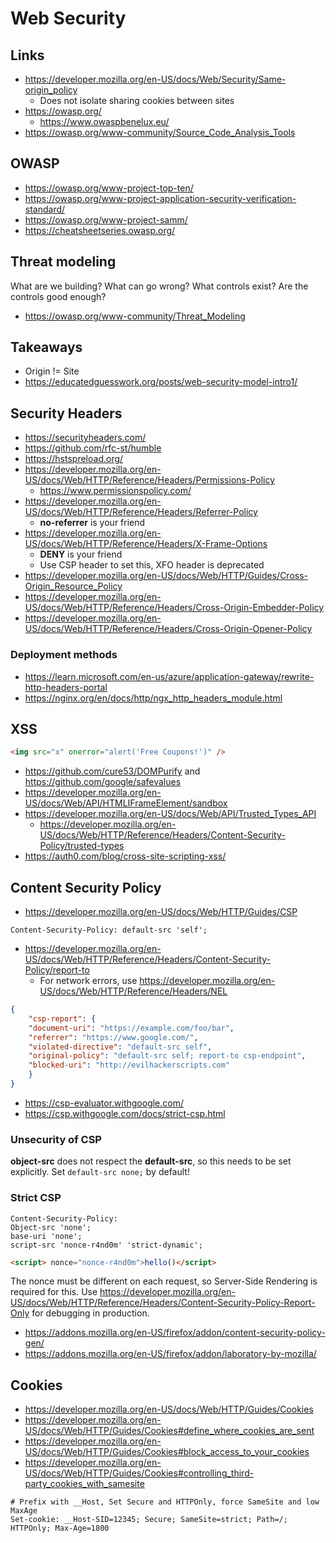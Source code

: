 # Web Security

## Links

- <https://developer.mozilla.org/en-US/docs/Web/Security/Same-origin_policy>
  - Does not isolate sharing cookies between sites
- <https://owasp.org/>
  - <https://www.owaspbenelux.eu/>
- <https://owasp.org/www-community/Source_Code_Analysis_Tools>

## OWASP

- <https://owasp.org/www-project-top-ten/>
- <https://owasp.org/www-project-application-security-verification-standard/>
- <https://owasp.org/www-project-samm/>
- <https://cheatsheetseries.owasp.org/>

## Threat modeling

What are we building? What can go wrong? What controls exist? Are the controls good enough?

- <https://owasp.org/www-community/Threat_Modeling>

## Takeaways

- Origin != Site
- <https://educatedguesswork.org/posts/web-security-model-intro1/>

## Security Headers

- <https://securityheaders.com/>
- <https://github.com/rfc-st/humble>
- <https://hstspreload.org/>
- <https://developer.mozilla.org/en-US/docs/Web/HTTP/Reference/Headers/Permissions-Policy>
  - <https://www.permissionspolicy.com/>
- <https://developer.mozilla.org/en-US/docs/Web/HTTP/Reference/Headers/Referrer-Policy>
  - **no-referrer** is your friend
- <https://developer.mozilla.org/en-US/docs/Web/HTTP/Reference/Headers/X-Frame-Options>
  - **DENY**  is your friend
  - Use CSP header to set this, XFO header is deprecated
- <https://developer.mozilla.org/en-US/docs/Web/HTTP/Guides/Cross-Origin_Resource_Policy>
- <https://developer.mozilla.org/en-US/docs/Web/HTTP/Reference/Headers/Cross-Origin-Embedder-Policy>
- <https://developer.mozilla.org/en-US/docs/Web/HTTP/Reference/Headers/Cross-Origin-Opener-Policy>

### Deployment methods

- <https://learn.microsoft.com/en-us/azure/application-gateway/rewrite-http-headers-portal>
- <https://nginx.org/en/docs/http/ngx_http_headers_module.html>

## XSS

```html
<img src="x" onerror="alert('Free Coupons!')" />
```

- <https://github.com/cure53/DOMPurify> and <https://github.com/google/safevalues>
- <https://developer.mozilla.org/en-US/docs/Web/API/HTMLIFrameElement/sandbox>
- <https://developer.mozilla.org/en-US/docs/Web/API/Trusted_Types_API>
  - <https://developer.mozilla.org/en-US/docs/Web/HTTP/Reference/Headers/Content-Security-Policy/trusted-types>
- <https://auth0.com/blog/cross-site-scripting-xss/>

## Content Security Policy

- <https://developer.mozilla.org/en-US/docs/Web/HTTP/Guides/CSP>

```http
Content-Security-Policy: default-src 'self';
```

- <https://developer.mozilla.org/en-US/docs/Web/HTTP/Reference/Headers/Content-Security-Policy/report-to>
  - For network errors, use <https://developer.mozilla.org/en-US/docs/Web/HTTP/Reference/Headers/NEL>

```json
{
    "csp-report": {
    "document-uri": "https://example.com/foo/bar",
    "referrer": "https://www.google.com/",
    "violated-directive": "default-src self",
    "original-policy": "default-src self; report-to csp-endpoint",
    "blocked-uri": "http://evilhackerscripts.com"
    }
}
```

- <https://csp-evaluator.withgoogle.com/>
- <https://csp.withgoogle.com/docs/strict-csp.html>

### Unsecurity of CSP

**object-src** does not respect the **default-src**, so this needs to be set explicitly.
Set `default-src none;` by default!

### Strict CSP

```http
Content-Security-Policy:
Object-src 'none';
base-uri 'none';
script-src 'nonce-r4nd0m' 'strict-dynamic';
```

```html
<script> nonce="nonce-r4nd0m">hello()</script>
```

The nonce must be different on each request, so Server-Side Rendering is required for this.
Use <https://developer.mozilla.org/en-US/docs/Web/HTTP/Reference/Headers/Content-Security-Policy-Report-Only> for debugging in production.

- <https://addons.mozilla.org/en-US/firefox/addon/content-security-policy-gen/>
- <https://addons.mozilla.org/en-US/firefox/addon/laboratory-by-mozilla/>

## Cookies

- <https://developer.mozilla.org/en-US/docs/Web/HTTP/Guides/Cookies>
- <https://developer.mozilla.org/en-US/docs/Web/HTTP/Guides/Cookies#define_where_cookies_are_sent>
- <https://developer.mozilla.org/en-US/docs/Web/HTTP/Guides/Cookies#block_access_to_your_cookies>
- <https://developer.mozilla.org/en-US/docs/Web/HTTP/Guides/Cookies#controlling_third-party_cookies_with_samesite>

```http
# Prefix with __Host, Set Secure and HTTPOnly, force SameSite and low MaxAge
Set-cookie: __Host-SID=12345; Secure; SameSite=strict; Path=/; HTTPOnly; Max-Age=1800
```
